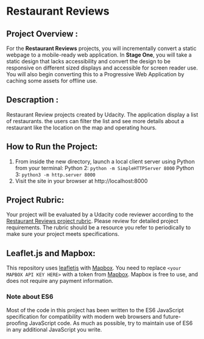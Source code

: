 # Restaurant Reviews

## Project Overview :

For the **Restaurant Reviews** projects, you will incrementally convert a static webpage to a mobile-ready web application. In **Stage One**, you will take a static design that lacks accessibility and convert the design to be responsive on different sized displays and accessible for screen reader use. You will also begin converting this to a Progressive Web Application by caching some assets for offline use.


## Descraption :

Restaurant Review projects created by Udacity. The application display a list of restaurants. the users can filter the list and see more details about a restaurant like the location on the map and operating hours. 

## How to Run the Project: 

1. From inside the new directory, launch a local client server using Python from your terminal:
Python 2: `python -m SimpleHTTPServer 8000`
Python 3: `python3 -m http.server 8000`
2. Visit the site in your browser at http://localhost:8000


## Project Rubric:

Your project will be evaluated by a Udacity code reviewer according to the [Restaurant Reviews project rubric](https://review.udacity.com/#!/rubrics/1090/view). Please review for detailed project requirements. The rubric should be a resource you refer to periodically to make sure your project meets specifications.


## Leaflet.js and Mapbox:

This repository uses [leafletjs](https://leafletjs.com/) with [Mapbox](https://www.mapbox.com/). You need to replace `<your MAPBOX API KEY HERE>` with a token from [Mapbox](https://www.mapbox.com/). Mapbox is free to use, and does not require any payment information.

### Note about ES6

Most of the code in this project has been written to the ES6 JavaScript specification for compatibility with modern web browsers and future-proofing JavaScript code. As much as possible, try to maintain use of ES6 in any additional JavaScript you write.
